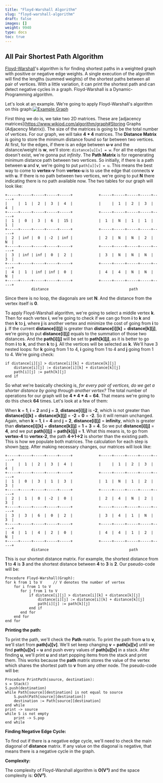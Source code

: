 ```yaml
---
title: "Floyd-Warshall Algorithm"
slug: "floyd-warshall-algorithm"
draft: false
images: []
weight: 9940
type: docs
toc: true
---
```


## All Pair Shortest Path Algorithm
[Floyd-Warshall](https://en.wikipedia.org/wiki/Floyd–Warshall_algorithm)'s algorithm is for finding shortest paths in a weighted graph with positive or negative edge weights. A single execution of the algorithm will find the lengths (summed weights) of the shortest paths between all pair of vertices. With a little variation, it can print the shortest path and can detect negative cycles in a graph. Floyd-Warshall is a Dynamic-Programming algorithm.

Let's look at an example. We're going to apply Floyd-Warshall's algorithm on this graph:[![Example Graph][1]][1]

First thing we do is, we take two 2D matrices. These are [adjacency matrices](https://www.wikiod.com/algorithm/graph#Storing Graphs (Adjacency Matrix)). The size of the matrices is going to be the total number of vertices. For our graph, we will take **4 * 4** matrices. The **Distance Matrix** is going to store the minimum distance found so far between two vertices. At first, for the edges, if there is an edge between **u-v** and the distance/weight is **w**, we'll store: `distance[u][v] = w`. For all the edges that doesn't exist, we're gonna put *infinity*. The **Path Matrix** is for regenerating minimum distance path between two vertices. So initially, if there is a path between **u** and **v**, we're going to put `path[u][v] = u`. This means the best way to come to **vertex-v** from **vertex-u** is to use the edge that connects **v** with **u**. If there is no path between two vertices, we're going to put **N** there indicating there is no path available now. The two tables for our graph will look like:

    +-----+-----+-----+-----+-----+            +-----+-----+-----+-----+-----+
    |     |  1  |  2  |  3  |  4  |            |     |  1  |  2  |  3  |  4  |
    +-----+-----+-----+-----+-----+            +-----+-----+-----+-----+-----+
    |  1  |  0  |  3  |  6  |  15 |            |  1  |  N  |  1  |  1  |  1  |
    +-----+-----+-----+-----+-----+            +-----+-----+-----+-----+-----+
    |  2  | inf |  0  | -2  | inf |            |  2  |  N  |  N  |  2  |  N  |
    +-----+-----+-----+-----+-----+            +-----+-----+-----+-----+-----+
    |  3  | inf | inf |  0  |  2  |            |  3  |  N  |  N  |  N  |  3  |
    +-----+-----+-----+-----+-----+            +-----+-----+-----+-----+-----+
    |  4  |  1  | inf | inf |  0  |            |  4  |  4  |  N  |  N  |  N  |
    +-----+-----+-----+-----+-----+            +-----+-----+-----+-----+-----+
                distance                                     path
Since there is no loop, the diagonals are set **N**. And the distance from the vertex itself is **0**.

To apply Floyd-Warshall algorithm, we're going to select a middle vertex **k**. Then for each vertex **i**, we're going to check if we can go from **i** to **k** and then **k** to **j**, where **j** is another vertex and minimize the cost of going from **i** to **j**. If the current **distance[i][j]** is greater than **distance[i][k]** + **distance[k][j]**, we're going to put **distance[i][j]** equals to the summation of those two distances. And the **path[i][j]** will be set to **path[k][j]**, as it is better to go from **i** to **k**, and then **k** to **j**. All the vertices will be selected as **k**. We'll have 3 nested loops: for **k** going from 1 to 4, **i** going from 1 to 4 and **j** going from 1 to 4. We're going check:

    if distance[i][j] > distance[i][k] + distance[k][j]
        distance[i][j] := distance[i][k] + distance[k][j]
        path[i][j] := path[k][j]
    end if
So what we're basically checking is, *for every pair of vertices, do we get a shorter distance by going through another vertex?* The total number of operations for our graph will be **4 * 4 * 4** = **64**. That means we're going to do this check **64** times. Let's look at a few of them:

When **k** = **1**, **i** = **2** and **j** = **3**, **distance[i][j]** is **-2**, which is not greater than **distance[i][k]** + **distance[k][j]** = **-2** + **0** = **-2**. So it will remain unchanged. Again, when **k** = **1**, **i** = **4** and **j** = **2**, **distance[i][j]** = **infinity**, which is greater than **distance[i][k]** + **distance[k][j]** = **1** + **3** = **4**. So we put **distance[i][j]** = **4**, and we put **path[i][j]** = **path[k][j]** = **1**. What this means is, to go from **vertex-4** to **vertex-2**, the path **4->1->2** is shorter than the existing path. This is how we populate both matrices. The calculation for each step is shown [here](http://imgur.com/a/NU6Hg). After making necessary changes, our matrices will look like:

    +-----+-----+-----+-----+-----+            +-----+-----+-----+-----+-----+
    |     |  1  |  2  |  3  |  4  |            |     |  1  |  2  |  3  |  4  |
    +-----+-----+-----+-----+-----+            +-----+-----+-----+-----+-----+
    |  1  |  0  |  3  |  1  |  3  |            |  1  |  N  |  1  |  2  |  3  |
    +-----+-----+-----+-----+-----+            +-----+-----+-----+-----+-----+
    |  2  |  1  |  0  | -2  |  0  |            |  2  |  4  |  N  |  2  |  3  |
    +-----+-----+-----+-----+-----+            +-----+-----+-----+-----+-----+
    |  3  |  3  |  6  |  0  |  2  |            |  3  |  4  |  1  |  N  |  3  |
    +-----+-----+-----+-----+-----+            +-----+-----+-----+-----+-----+
    |  4  |  1  |  4  |  2  |  0  |            |  4  |  4  |  1  |  2  |  N  |
    +-----+-----+-----+-----+-----+            +-----+-----+-----+-----+-----+
                distance                                     path
This is our shortest distance matrix. For example, the shortest distance from **1** to **4** is **3** and the shortest distance between **4** to **3** is **2**. Our pseudo-code will be:

    Procedure Floyd-Warshall(Graph):
    for k from 1 to V     // V denotes the number of vertex
        for i from 1 to V
           for j from 1 to V
               if distance[i][j] > distance[i][k] + distance[k][j]
                   distance[i][j] := distance[i][k] + distance[k][j]
                   path[i][j] := path[k][j]
               end if
           end for
        end for
    end for
**Printing the path:**

To print the path, we'll check the **Path** matrix. To print the path from **u** to **v**, we'll start from **path[u][v]**. We'll set keep changing **v** = **path[u][v]** until we find **path[u][v]** = **u** and push every values of **path[u][v]** in a stack. After finding **u**, we'll print **u** and start popping items from the stack and print them. This works because the **path** matrix stores the value of the vertex which shares the shortest path to **v** from any other node. The pseudo-code will be:

    Procedure PrintPath(source, destination):
    s = Stack()
    S.push(destination)
    while Path[source][destination] is not equal to source
        S.push(Path[source][destination])
        destination := Path[source][destination]
    end while
    print -> source
    while S is not empty
        print -> S.pop
    end while
**Finding Negative Edge Cycle:**

To find out if there is a negative edge cycle, we'll need to check the main diagonal of **distance** matrix. If any value on the diagonal is negative, that means there is a negative cycle in the graph.

**Complexity:**

The complexity of Floyd-Warshall algorithm is **O(V³)** and the space complexity is: **O(V²)**.

  [1]: http://i.stack.imgur.com/heaAS.png

